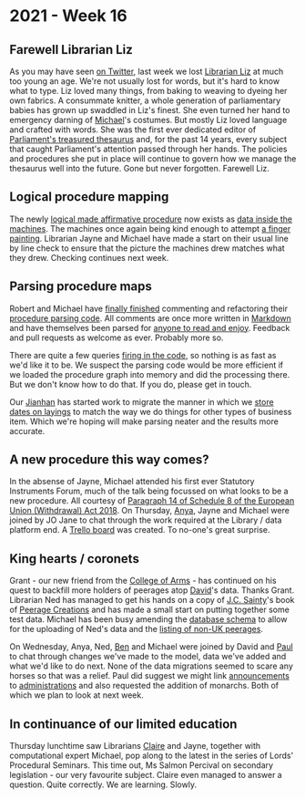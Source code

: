 # 2021 - Week 16

## Farewell Librarian Liz

As you may have seen [on Twitter](https://twitter.com/commonslibrary/status/1385154882622169088), last week we lost [Librarian Liz](https://twitter.com/greensideknits) at much too young an age. We're not usually lost for words, but it's hard to know what to type. Liz loved many things, from baking to weaving to dyeing her own fabrics. A consummate knitter, a whole generation of parliamentary babies has grown up swaddled in Liz's finest. She even turned her hand to emergency darning of [Michael](https://twitter.com/fantasticlife)'s costumes. But mostly Liz loved language and crafted with words. She was the first ever dedicated editor of [Parliament's treasured thesaurus](https://explore.data.parliament.uk/?endpoint=terms) and, for the past 14 years, every subject that caught Parliament's attention passed through her hands. The policies and procedures she put in place will continue to govern how we manage the thesaurus well into the future. Gone but never forgotten. Farewell Liz.

## Logical procedure mapping

The newly [logical made affirmative procedure](https://ukparliament.github.io/ontologies/procedure/flowcharts/sis/logic-gates/made-affirmative.pdf) now exists as [data inside the machines](https://trello.com/c/q8GTsEJa/22-enter-made-affirmative-routes-to-staging). The machines once again being kind enough to attempt [a finger painting](https://ukparliament.github.io/ontologies/meta/weeknotes/2021/16/machine-made-affirmative.pdf). Librarian Jayne and Michael have made a start on their usual line by line check to ensure that the picture the machines drew matches what they drew. Checking continues next week.

## Parsing procedure maps

Robert and Michael have [finally finished](https://trello.com/c/GvL445bU/119-comment-parsing-code) commenting and refactoring their [procedure parsing code](https://github.com/ukparliament/procedure-parsing). All comments are once more written in [Markdown](https://en.wikipedia.org/wiki/Markdown) and have themselves been parsed for [anyone to read and enjoy](https://api.parliament.uk/procedures/meta/comments). Feedback and pull requests as welcome as ever. Probably more so.

There are quite a few queries [firing in the code](https://github.com/ukparliament/procedure-parsing/blob/master/lib/parsing/parse.rb#L60), so nothing is as fast as we'd like it to be. We suspect the parsing code would be more efficient if we loaded the procedure graph into memory and did the processing there. But we don't know how to do that. If you do, please get in touch.

Our [Jianhan](https://twitter.com/jianhanzhu) has started work to migrate the manner in which we [store dates on layings](https://trello.com/c/YSqaw3F6/118-ensure-laying-business-items-have-a-business-item-date) to match the way we do things for other types of business item. Which we're hoping will make parsing neater and the results more accurate.

## A new procedure this way comes?

In the absense of Jayne, Michael attended his first ever Statutory Instruments Forum, much of the talk being focussed on what looks to be a new procedure. All courtesy of [Paragraph 14 of Schedule 8 of the European Union (Withdrawal) Act 2018](https://www.legislation.gov.uk/ukpga/2018/16/schedule/8/enacted#schedule-8-paragraph-14). On Thursday, [Anya](https://twitter.com/bitten_), Jayne and Michael were joined by JO Jane to chat through the work required at the Library / data platform end. A [Trello board](https://trello.com/b/6Tv4O13K/published-drafts) was created. To no-one's great surprise.

## King hearts / coronets

Grant - our new friend from the [College of Arms](https://www.college-of-arms.gov.uk/) - has continued on his quest to backfill more holders of peerages atop [David](https://twitter.com/clerkly)'s data. Thanks Grant. Librarian Ned has managed to get his hands on a copy of [J.C. Sainty](https://en.wikipedia.org/wiki/John_Sainty_(civil_servant))'s book of [Peerage Creations](https://www.wiley.com/en-gb/Peerage+Creations%3A+Chronological+Lists+of+Creations+in+the+Peerages+of+England+and+Great+Britain+1649+1800+and+of+Ireland+1603+1898-p-9781405180436) and has made a small start on putting together some test data. Michael has been busy amending the [database schema](https://api.parliament.uk/peerages/meta/schema) to allow for the uploading of Ned's data and the [listing of non-UK peerages](https://api.parliament.uk/peerages/kingdoms).

On Wednesday, Anya, Ned, [Ben](https://twitter.com/benwoodhams) and Michael were joined by David and [Paul](https://twitter.com/pseaward1) to chat through changes we've made to the model, data we've added and what we'd like to do next. None of the data migrations seemed to scare any horses so that was a relief. Paul did suggest we might link [announcements](https://api.parliament.uk/peerages/announcements) to [administrations](https://api.parliament.uk/peerages/administrations) and also requested the addition of monarchs. Both of which we plan to look at next week.

## In continuance of our limited education

Thursday lunchtime saw Librarians [Claire](https://twitter.com/tinysprite) and Jayne, together with computational expert Michael, pop along to the latest in the series of Lords' Procedural Seminars. This time out, Ms Salmon Percival on secondary legislation - our very favourite subject. Claire even managed to answer a question. Quite correctly. We are learning. Slowly.



